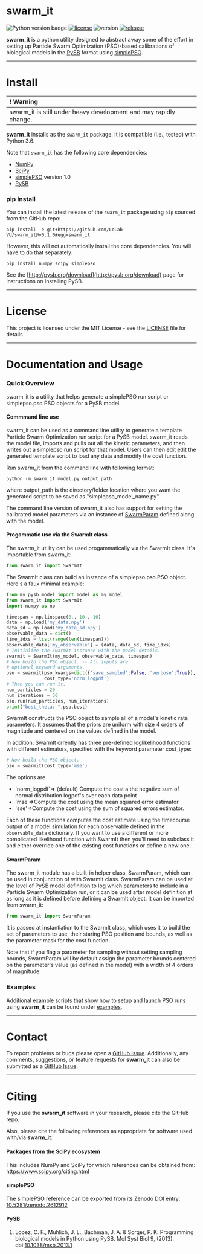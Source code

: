 # swarm_it

![Python version badge](https://img.shields.io/badge/python-3.6-blue.svg)
[![license](https://img.shields.io/github/license/LoLab-VU/swarm_it.svg)](LICENSE)
![version](https://img.shields.io/badge/version-0.1.1-orange.svg)
[![release](https://img.shields.io/github/release-pre/LoLab-VU/swarm_it.svg)](https://github.com/LoLab-VU/swarm_it/releases/tag/v0.1.1)

**swarm_it** is a python utility designed to abstract away some of the effort in setting up Particle Swarm Optimization (PSO)-based calibrations of biological models in the [PySB](http://pysb.org/) format using [simplePSO](https://github.com/LoLab-VU/ParticleSwarmOptimization).

------

# Install

| **! Warning** |
| :--- |
|  swarm_it is still under heavy development and may rapidly change. |

**swarm_it** installs as the `swarm_it` package. It is compatible (i.e., tested) with Python 3.6.

Note that `swarm_it` has the following core dependencies:
   * [NumPy](http://www.numpy.org/)
   * [SciPy](https://www.scipy.org/)   
   * [simplePSO](https://github.com/LoLab-VU/ParticleSwarmOptimization) version 1.0
   * [PySB](http://pysb.org/)

### pip install
You can install the latest release of the `swarm_it` package using `pip` sourced from the GitHub repo:
```
pip install -e git+https://github.com/LoLab-VU/swarm_it@v0.1.0#egg=swarm_it
```
However, this will not automatically install the core dependencies. You will have to do that separately:
```
pip install numpy scipy simplepso
```
See the [http://pysb.org/download](http://pysb.org/download) page for instructions on installing PySB.

------

# License

This project is licensed under the MIT License - see the [LICENSE](LICENSE) file for details

------

# Documentation and Usage

### Quick Overview
swarm_it is a utility that helps generate a simplePSO run script or simplepso.pso.PSO objects for a PySB model.

#### Commmand line use
swarm_it can be used as a command line utility to generate a template Particle Swarm Optimization run script for a PySB model. swarm_it reads the model file, imports and pulls out all the kinetic parameters, and then writes out a simplepso run script for that model. Users can then edit edit the generated template script to load any data and modify the cost function.

Run swarm_it from the command line with following format:
```
python -m swarm_it model.py output_path
```      
where output_path is the directory/folder location where you want the generated script to be saved as "simplepso_model_name.py".

The command line version of swarm_it also has support for setting the calibrated model parameters via an instance of [SwarmParam](https://github.com/LoLab-VU/swarm_it/tree/master#swarmparam) defined along with the model.   


#### Progammatic use via the SwarmIt class
The swarm_it utility can be used progammatically via the SwarmIt
class. It's importable from swarm_it:
```python
from swarm_it import SwarmIt
```
The SwarmIt class can build an instance of a simplepso.pso.PSO object.  
 Here's a faux minimal example:
```python
from my_pysb_model import model as my_model
from swarm_it import SwarmIt
import numpy as np

timespan = np.linspace(0., 10., 10)
data = np.load('my_data.npy')
data_sd = np.load('my_data_sd.npy')
observable_data = dict()
time_idxs = list(range(len(timespan)))
observable_data['my_observable'] = (data, data_sd, time_idxs)
# Initialize the SwarmIt instance with the model details.
swarmit = SwarmIt(my_model, observable_data, timespan)
# Now build the PSO object. -- All inputs are
# optional keyword arguments.
pso = swarmit(pso_kwargs=dict({'save_sampled':False, 'verbose':True}),
              cost_type='norm_logpdf')
# Then you can run it.
num_particles = 20
num_iterations = 50
pso.run(num_particles, num_iterations)
print("best_theta: ",pso.best)
```

SwarmIt constructs the PSO object to sample all of a model's kinetic rate parameters. It assumes that the priors are uniform with size 4 orders of magnitude and centered on the values defined in the model.

In addition, SwarmIt crrently has three pre-defined loglikelihood functions with different estimators, specified with the keyword parameter cost_type:
```python
# Now build the PSO object.
pso = swarmit(cost_type='mse')
```
The options are
  * 'norm_logpdf'=> (default) Compute the cost a the negative sum of normal distribution logpdf's over each data point
  * 'mse'=>Compute the cost using the mean squared error estimator
  * 'sse'=>Compute the cost using the sum of squared errors estimator.

Each of these functions computes the cost estimate using the timecourse output of a model simulation for each observable defined in the `observable_data` dictionary.
If you want to use a different or more complicated likelihood function with SwarmIt then you'll need to subclass it and either override one of the existing cost functions or define a new one.  

#### SwarmParam
The swarm_it module has a built-in helper class, SwarmParam, which can be used in conjunction of with SwarmIt class. SwarmParam can be used at the level of PySB model definition to log which parameters to include in
a Particle Swarm Optimization run, or it can be used after model definition at as long as it is defined before defining a SwarmIt object. It can be imported from swarm_it:
```python
from swarm_it import SwarmParam
```
It is passed at instantiation to the SwarmIt class, which uses it
to build the set of parameters to use, their staring PSO position and bounds, as well as the parameter mask for the cost function.

Note that if you flag a parameter for sampling without setting sampling bounds, SwarmParam will by default assign the parameter bounds centered on the parameter's value (as defined in the model) with a width of 4 orders of magnitude.

### Examples
Additional example scripts that show how to setup and launch PSO runs using **swarm_it** can be found under [examples](./examples).

------

# Contact

To report problems or bugs please open a
[GitHub Issue](https://github.com/LoLab-VU/swarm_it/issues). Additionally, any
comments, suggestions, or feature requests for **swarm_it** can also be submitted as a
[GitHub Issue](https://github.com/LoLab-VU/swarm_it/issues).

------

# Citing

If you use the **swarm_it** software in your research, please cite the GitHub repo.

Also, please cite the following references as appropriate for software used with/via **swarm_it**:

#### Packages from the SciPy ecosystem

This includes NumPy and SciPy for which references can be obtained from:
https://www.scipy.org/citing.html

#### simplePSO
The simplePSO reference can be exported from its Zenodo DOI entry:
[10.5281/zenodo.2612912](https://doi.org/10.5281/zenodo.2612912)

#### PySB
  1. Lopez, C. F., Muhlich, J. L., Bachman, J. A. & Sorger, P. K. Programming biological models in Python using PySB. Mol Syst Biol 9, (2013). doi:[10.1038/msb.2013.1](dx.doi.org/10.1038/msb.2013.1)
